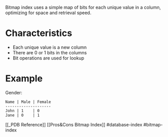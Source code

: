Bitmap index uses a simple map of bits for each unique value in a column, optimizing for space and retrieval speed.

# Characteristics
- Each unique value is a new column
- There are 0 or 1 bits in the columns
- Bit operations are used for lookup

# Example
Gender:
```
Name | Male | Female
--------------------
John | 1    | 0
Jane | 0    | 1
```

[[_PDB Reference]]
[[Pros&Cons Bitmap Index]]
#database-index 
#bitmap-index 